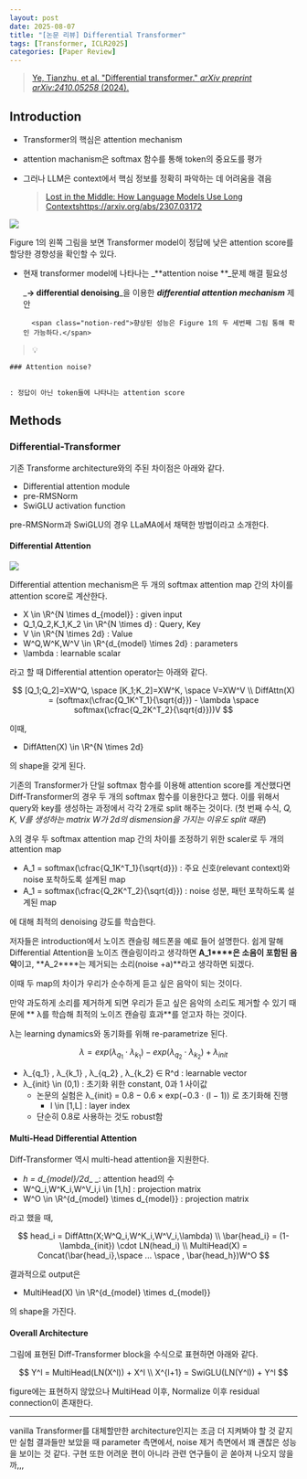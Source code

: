 ```yaml
---
layout: post
date: 2025-08-07
title: "[논문 리뷰] Differential Transformer"
tags: [Transformer, ICLR2025]
categories: [Paper Review]
---
```


> [Ye, Tianzhu, et al. "Differential transformer." ](https://arxiv.org/abs/2410.05258)[_arXiv preprint arXiv:2410.05258_](https://arxiv.org/abs/2410.05258)[ (2024).](https://arxiv.org/abs/2410.05258)



## Introduction

- Transformer의 핵심은 attention mechanism
- attention machanism은 softmax 함수를 통해 token의 중요도를 평가
- 그러나 LLM은 context에서 핵심 정보를 정확히 파악하는 데 어려움을 겪음

	> [Lost in the Middle: How Language Models Use Long Contextshttps://arxiv.org/abs/2307.03172](https://arxiv.org/abs/2307.03172)


![](https://prod-files-secure.s3.us-west-2.amazonaws.com/542b861c-36a8-4051-84e5-8804b6728dba/9083ea56-691a-4752-ae26-47f403431ac8/image.png?X-Amz-Algorithm=AWS4-HMAC-SHA256&X-Amz-Content-Sha256=UNSIGNED-PAYLOAD&X-Amz-Credential=ASIAZI2LB4667JRX44TY%2F20250820%2Fus-west-2%2Fs3%2Faws4_request&X-Amz-Date=20250820T150122Z&X-Amz-Expires=3600&X-Amz-Security-Token=IQoJb3JpZ2luX2VjEI7%2F%2F%2F%2F%2F%2F%2F%2F%2F%2FwEaCXVzLXdlc3QtMiJIMEYCIQDrbHIQDKgqMu9%2B20OV2uidGk9t9Pje3ReJ7ctnUg5jaQIhAO0UgPFw07hipEhfmJ3fa3REsyiv5XNNeU47LeIW0UtgKogECNf%2F%2F%2F%2F%2F%2F%2F%2F%2F%2FwEQABoMNjM3NDIzMTgzODA1IgyqMeFFpDX%2BKzVSMAkq3AP7wJAl%2FkkefT3nGLx5%2FTDqasanam4UcDS2Z6lwXMh4JJfCUS8snZVGqiU0Wo9j8o8sK9EXTtQ8OJcC696bipxut0u3eM3m05L05tYn9asOOjy92DuMoy80oPiwEtN2RjFtn06NxIDCl%2Fbl5a7GzaoF8Q53wDLemgrzHba8T3NSPiXRELRFFfLjfP%2BktgLK7wTKVUhJ0auFKRhs9hCYfNmVRN1Bjy%2B0K7sU9v6R%2FFpDLILnkoTqBGjf5CVQts%2FqFL4nW7gWWTX0hutYWCtldZgX%2BVw0n3xYQJcpOOG6iSyVprxK%2FGDB9Vwi6PDMdDrNa0SIJgeKCiGhP2PmbDlZEM7wvVm5uiAjIHG0VaJnXv4eB8yAEBQJHJsEqNu3ZXzkmqXHQpMKH42KL%2BbcLA2CUwui5r3B2T9IcxffkMVYDPsiHN1Sa56KDZyRoZrPfeMkjA4ly3qiJe0jp%2B1ejblJeem64rGQwVn4GTR1PNsLMO51WO6HayT%2B72QLUbxMp6%2BCuYkN6lFpdp5FaA%2BL%2FrIUK2WicESGVjBc067QdiJdSA%2FP9usSvy50fHQ5sIKA70gECOSCYAgkvxtB4irQ0El1GBqXotCpPgpOfdrhQlEo08Qgbc7CxLzGga5wQdkqZzCcpJfFBjqkAaUP%2F7tapXykByMYQONiEzNIK0sD9oTVoAkHKtRsXXOxvxRsZSgP3n9ClSoGMzVi1%2BeeNmdWQyt4ruPkUYqSHmYElsFtpyXwf4AL8%2BQFwf0casUt3xd1%2FWqrOMJ2R1jiumgonrql4Btc%2B6xfPivmjO5B63Ik61xxnNgJjxwIX9%2BVBHeKexCZi96Ds8TIN6y4vaAaMQTOuLCIm7oTF6UaJ32OTh%2BP&X-Amz-Signature=b493296c47a9faa066a411a7d28d143ec0e35f0a9cb5536b982f0060ef2180d2&X-Amz-SignedHeaders=host&x-amz-checksum-mode=ENABLED&x-id=GetObject)


Figure 1의 왼쪽 그림을 보면 Transformer model이 정답에 낮은 attention score를 할당한 경향성을 확인할 수 있다.

- 현재 transformer model에 나타나는 _**attention noise **_문제 해결 필요성

	_**→ differential denoising**_을 이용한 _**differential attention mechanism**_ 제안


		<span class="notion-red">향상된 성능은 Figure 1의 두 세번째 그림 통해 확인 가능하다.</span>


> 💡 


	### Attention noise?


	: 정답이 아닌 token들에 나타나는 attention score



## Methods



### Differential-Transformer


기존 Transforme architecture와의 주된 차이점은 아래와 같다.

- Differential attention module
- pre-RMSNorm
- SwiGLU activation function

pre-RMSNorm과 SwiGLU의 경우 LLaMA에서 채택한 방법이라고 소개한다.



#### Differential Attention


![](https://prod-files-secure.s3.us-west-2.amazonaws.com/542b861c-36a8-4051-84e5-8804b6728dba/116d70b2-1963-4810-9167-f4c7d8a06e8f/image.png?X-Amz-Algorithm=AWS4-HMAC-SHA256&X-Amz-Content-Sha256=UNSIGNED-PAYLOAD&X-Amz-Credential=ASIAZI2LB4667JRX44TY%2F20250820%2Fus-west-2%2Fs3%2Faws4_request&X-Amz-Date=20250820T150122Z&X-Amz-Expires=3600&X-Amz-Security-Token=IQoJb3JpZ2luX2VjEI7%2F%2F%2F%2F%2F%2F%2F%2F%2F%2FwEaCXVzLXdlc3QtMiJIMEYCIQDrbHIQDKgqMu9%2B20OV2uidGk9t9Pje3ReJ7ctnUg5jaQIhAO0UgPFw07hipEhfmJ3fa3REsyiv5XNNeU47LeIW0UtgKogECNf%2F%2F%2F%2F%2F%2F%2F%2F%2F%2FwEQABoMNjM3NDIzMTgzODA1IgyqMeFFpDX%2BKzVSMAkq3AP7wJAl%2FkkefT3nGLx5%2FTDqasanam4UcDS2Z6lwXMh4JJfCUS8snZVGqiU0Wo9j8o8sK9EXTtQ8OJcC696bipxut0u3eM3m05L05tYn9asOOjy92DuMoy80oPiwEtN2RjFtn06NxIDCl%2Fbl5a7GzaoF8Q53wDLemgrzHba8T3NSPiXRELRFFfLjfP%2BktgLK7wTKVUhJ0auFKRhs9hCYfNmVRN1Bjy%2B0K7sU9v6R%2FFpDLILnkoTqBGjf5CVQts%2FqFL4nW7gWWTX0hutYWCtldZgX%2BVw0n3xYQJcpOOG6iSyVprxK%2FGDB9Vwi6PDMdDrNa0SIJgeKCiGhP2PmbDlZEM7wvVm5uiAjIHG0VaJnXv4eB8yAEBQJHJsEqNu3ZXzkmqXHQpMKH42KL%2BbcLA2CUwui5r3B2T9IcxffkMVYDPsiHN1Sa56KDZyRoZrPfeMkjA4ly3qiJe0jp%2B1ejblJeem64rGQwVn4GTR1PNsLMO51WO6HayT%2B72QLUbxMp6%2BCuYkN6lFpdp5FaA%2BL%2FrIUK2WicESGVjBc067QdiJdSA%2FP9usSvy50fHQ5sIKA70gECOSCYAgkvxtB4irQ0El1GBqXotCpPgpOfdrhQlEo08Qgbc7CxLzGga5wQdkqZzCcpJfFBjqkAaUP%2F7tapXykByMYQONiEzNIK0sD9oTVoAkHKtRsXXOxvxRsZSgP3n9ClSoGMzVi1%2BeeNmdWQyt4ruPkUYqSHmYElsFtpyXwf4AL8%2BQFwf0casUt3xd1%2FWqrOMJ2R1jiumgonrql4Btc%2B6xfPivmjO5B63Ik61xxnNgJjxwIX9%2BVBHeKexCZi96Ds8TIN6y4vaAaMQTOuLCIm7oTF6UaJ32OTh%2BP&X-Amz-Signature=33e24b99ae4c7131e904fc25c0ab0fcb027525c8c15c39e46790d45b1c38ebd2&X-Amz-SignedHeaders=host&x-amz-checksum-mode=ENABLED&x-id=GetObject)


Differential attention mechanism은 두 개의 softmax attention map 간의 차이를 attention score로 계산한다.

- X \in \R^{N \times d\_{model}} : given input
- Q\_1,Q\_2,K\_1,K\_2 \in \R^{N \times d} : Query, Key
- V \in \R^{N \times 2d} : Value
- W^Q,W^K,W^V \in \R^{d\_{model} \times 2d} : parameters
- \lambda : learnable scalar

라고 할 때 Differential attention operator는 아래와 같다.


$$
[Q_1;Q_2]=XW^Q, \space [K_1;K_2]=XW^K, \space V=XW^V \\
DiffAttn(X) = (softmax(\cfrac{Q_1K^T_1}{\sqrt{d}}) - \lambda \space softmax(\cfrac{Q_2K^T_2}{\sqrt{d}}))V
$$


이때,

- DiffAtten(X) \in \R^{N \times 2d}

의 shape을 갖게 된다.


기존의 Transformer가 단일 softmax 함수를 이용해 attention score를 계산했다면 Diff-Transformer의 경우 두 개의 softmax 함수를 이용한다고 했다. 이를 위해서 query와 key를 생성하는 과정에서 각각 2개로 split 해주는 것이다. <span class="notion-red">(첫 번째 수식, </span><span class="notion-red">_Q, K, V를 생성하는 matrix W가 2d의 dismension을 가지는 이유도 split 때문_</span><span class="notion-red">)</span>


 λ의 경우 두 softmax attention map 간의 차이를 조정하기 위한 scaler로 두 개의 attention map

- A\_1 = softmax(\cfrac{Q\_1K^T\_1}{\sqrt{d}}) : 주요 신호(relevant context)와 noise 포착하도록 설계된 map
- A\_1 = softmax(\cfrac{Q\_2K^T\_2}{\sqrt{d}}) : noise 성분, 패턴 포착하도록 설계된 map 

에 대해 최적의 denoising 강도를 학습한다.


저자들은 introduction에서 노이즈 캔슬링 헤드폰을 예로 들어 설명한다. 쉽게 말해 Differential Attention을 노이즈 캔슬링이라고 생각하면 **A\_1****은 소음이 포함된 음악**이고, **A\_2****는 제거되는 소리(noise +a)**라고 생각하면 되겠다. 


이때 두 map의 차이가 우리가 순수하게 듣고 싶은 음악이 되는 것이다. 


만약 과도하게 소리를 제거하게 되면 우리가 듣고 싶은 음악의 소리도 제거할 수 있기 때문에 ** λ를 학습해 최적의 노이즈 캔슬링 효과**를 얻고자 하는 것이다.


λ는 learning dynamics와 동기화를 위해 re-parametrize 된다.


$$
\lambda = exp(\lambda_{q_1} \cdot \lambda_{k_1}) - exp(\lambda_{q_2} \cdot \lambda_{k_2}) + \lambda_{init}
$$

- λ\_{q\_1} , λ\_{k\_1} , λ\_{q\_2} , λ\_{k\_2} ∈ R^d : learnable vector
- λ\_{init} \in (0,1) : 초기화 위한 constant, 0과 1 사이값
	- 논문의 실험은 λ\_{init} = 0.8 − 0.6 × exp(−0.3 · (l − 1)) 로 초기화해 진행
		- l \in [1,L] : layer index
	- 단순히 0.8로 사용하는 것도 robust함


#### **Multi-Head Differential Attention**


Diff-Transformer 역시 multi-head attention을 지원한다.

- _h = d\_{model}/2d__ _: attention head의 수
- W^Q\_i,W^K\_i,W^V\_i,i \in [1,h] : projection matrix
- W^O \in \R^{d\_{model} \times d\_{model}} : projection matrix

라고 했을 때,


$$
head_i = DiffAttn(X;W^Q_i,W^K_i,W^V_i,\lambda) \\
\bar{head_i} = (1-\lambda_{init}) \cdot LN(head_i) \\
MultiHead(X) = Concat(\bar{head_i},\space ... \space , \bar{head_h})W^O
$$


결과적으로 output은

- MultiHead(X) \in \R^{d\_{model} \times d\_{model}}

의 shape을 가진다.



#### Overall Architecture


그림에 표현된 Diff-Transformer block을 수식으로 표현하면 아래와 같다.


$$
Y^l = MultiHead(LN(X^l)) + X^l \\
X^{l+1} = SwiGLU(LN(Y^l)) + Y^l
$$


figure에는 표현하지 않았으나 MultiHead 이후, Normalize 이후 residual connection이 존재한다.


---


vanilla Transformer를 대체할만한 architecture인지는 조금 더 지켜봐야 할 것 같지만 실험 결과들만 보았을 때 parameter 측면에서, noise 제거 측면에서 꽤 괜찮은 성능을 보이는 것 같다. 구현 또한 어려운 편이 아니라 관련 연구들이 곧 쏟아져 나오지 않을까,,,

